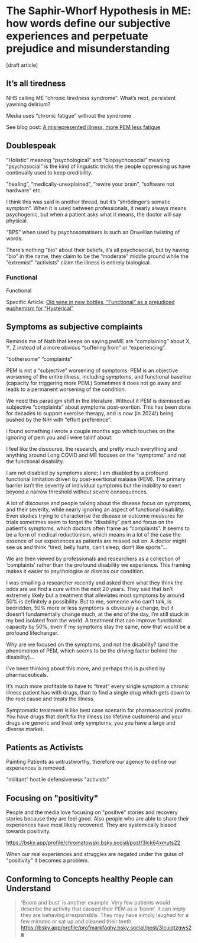 # The Saphir-Whorf Hypothesis in ME: how words define our subjective experiences and perpetuate prejudice and misunderstanding
[draft article] 

## It’s all tiredness
NHS calling ME “chronic tiredness syndrome”. What’s next, persistent yawning delirium?

Media uses “chronic fatigue” without the syndrome

See blog post: [A misrepresented illness, more PEM less fatigue](https://me-cfs.github.io/drafts/misrepresented-fatigue-pem.html)

## Doublespeak
“Holistic” meaning “psychological” and “biopsychosocial” meaning “psychosocial” is the kind of linguistic tricks the people oppressing us have continually used to keep credibility.

"healing”, “medically-unexplained”, “rewire your brain”, “software not hardware” etc.

I think this was said in another thread, but it’s “shrödinger’s somatic symptom”. When it is used between professionals, it nearly always means psychogenic, but when a patient asks what it means, the doctor will say physical.

“BPS” when used by psychosomatisers is such an Orwellian twisting of words.

There’s nothing “bio” about their beliefs, it’s all psychosocial, but by having “bio” in the name, they claim to be the “moderate” middle ground while the “extremist” “activists” claim the illness is entirely biological.

### Functional
Functional

Specific Article: [Old wine in new bottles, “Functional” as a prejudiced euphemism for “Hysterical” ](https://me-cfs.github.io/drafts/bottle-functional-hysterical.html)

## Symptoms as subjective complaints
Reminds me of Nath that keeps on saying pwME are “complaining” about X, Y, Z instead of a more obvious “suffering from” or “experiencing”.

“bothersome” “complaints”

PEM is not a “subjective” worsening of symptoms. PEM is an objective worsening of the entire illness, including symptoms, and functional baseline (capacity for triggering more PEM.) Sometimes it does not go away and leads to a permanent worsening of the condition.

We need this paradigm shift in the literature. Without it PEM is dismissed as subjective “complaints” about symptoms post-exertion. This has been done for decades to support exercise therapy, and is now (in 2024!) being pushed by the NIH with “effort preference”.

i found something i wrote a couple months ago which touches on the ignoring of pem you and i were talinf about:

I feel like the discourse, the research, and pretty much everything and anything around Long COVID and ME focuses on the “symptoms” and not the functional disability.

I am not disabled by symptoms alone; I am disabled by a profound functional limitation driven by post-exertional malaise (PEM). The primary barrier isn’t the severity of individual symptoms but the inability to exert beyond a narrow threshold without severe consequences.

A lot of discourse and people talking about the disease focus on symptoms, and their severity, while nearly ignoring an aspect of functional disability. Even studies trying to characterise the disease or outcome measures for trials sometimes seem to forget the “disability” part and focus on the patient’s symptoms, which doctors often frame as “complaints”. It seems to be a form of medical reductionism, which means in a lot of the case the essence of our experiences as patients are missed out on. A doctor might see us and think “tired, belly hurts, can’t sleep, don’t like sports”…

We are then viewed by professionals and researchers as a collection of ‘complaints’ rather than the profound disability we experience. This framing makes it easier to psychologise or dismiss our condition.

I was emailing a researcher recently and asked them what they think the odds are we find a cure within the next 20 years. They said that isn’t extremely likely but a treatment that alleviates most symptoms by around 50% is definitely a possibility. But to me, someone who can’t talk, is bedridden, 50% more or less symptoms is obviously a change, but it doesn’t fundamentally change much, at the end of the day, I’m still stuck in my bed isolated from the world. A treatment that can improve functional capacity by 50%, even if my symptoms stay the same, now that would be a profound lifechanger.

Why are we focused on the symptoms, and not the disability? (and the phenomenon of PEM, which seems to be the driving factor behind the disability)…

I’ve been thinking about this more, and perhaps this is pushed by pharmaceuticals.

It’s much more profitable to have to “treat” every single symptom a chronic illness patient has with drugs, than to find a single drug which gets down to the root cause and treats the illness.

Symptomatic treatment is like best case scenario for pharmaceutical profits. You have drugs that don’t fix the illness (so lifetime customers) and your drugs are generic and treat only symptoms, you you have a large and diverse market.

## Patients as Activists
Painting Patients as untrustworthy, therefore our agency to define our experiences is removed.

“militant” hostile defensiveness "activists"

## Focusing on "positivity"
People and the media love focusing on "positive" stories and recovery stories because they are feel good.
Also people who are able to share their experiences have most likely recovered.
They are systemically biased towards positivity.

https://bsky.app/profile/chromatowski.bsky.social/post/3lck64xmuts22

When our real experiences and struggles are negated under the guise of "positivity" it becomes a problem.

## Conforming to Concepts healthy People can Understand

> 'Boom and bust’ is another example. Very few patients would describe the activity that caused their PEM as a ‘boom’. It can imply they are behaving irresponsibly. They may have simply laughed for a few minutes or sat up and cleaned their teeth.
https://bsky.app/profile/profmarkfaghy.bsky.social/post/3lcuiqtzgws2a







